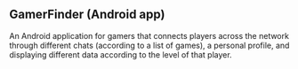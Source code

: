 GamerFinder (Android app)
-------------------------

An Android application for gamers that connects players across the network through different chats (according to a list of games), a personal profile, and displaying different data according to the level of that player.

